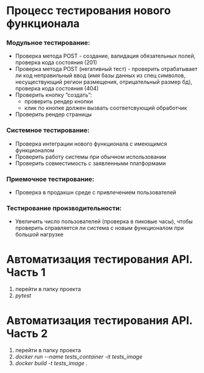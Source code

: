 # Процесс тестирования нового функционала
### Модульное тестирование:
- Проверка метода POST - создание, валидация обязательных полей, проверка кода состояния (201)
- Проверка метода POST (негативный тест) - проверить отрабатывает ли код неправильный ввод (имя базы данных из спец символов, несуществующий регион размещения, отрицательный размер бд), проверка кода состояния (404)
- Проверить кнопку “создать”:
    - проверить рендер кнопки
    - клик по кнопке должен вызвать соответсвующий обработчик
- Проверить рендер страницы

### Системное тестирование:
- Проверка интеграции нового функционала с имеющимся функционалом
- Проверить работу системы при обычном использовании
- Проверить совместимость с заявленными платформами

### Приемочное тестирование:
- Проверка в продакшн среде с привлечением пользователей

### Тестирование производительности:
- Увеличить число пользователей (проверка в пиковые часы), чтобы проверить справляется ли система с новым функционалом при большой нагрузке

# Автоматизация тестирования API. Часть 1
1. перейти в папку проекта
2. *pytest*
# Автоматизация тестирования API. Часть 2
1. перейти в папку проекта
2. *docker run --name tests_container -it tests_image*
3. *docker build -t tests_image .*
